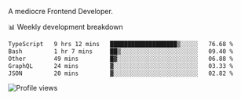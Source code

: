A mediocre Frontend Developer.

📊 Weekly development breakdown
<!--START_SECTION:waka-->

```txt
TypeScript   9 hrs 12 mins   ███████████████████▒░░░░░   76.68 %
Bash         1 hr 7 mins     ██▒░░░░░░░░░░░░░░░░░░░░░░   09.40 %
Other        49 mins         █▓░░░░░░░░░░░░░░░░░░░░░░░   06.88 %
GraphQL      24 mins         ▓░░░░░░░░░░░░░░░░░░░░░░░░   03.33 %
JSON         20 mins         ▓░░░░░░░░░░░░░░░░░░░░░░░░   02.82 %
```

<!--END_SECTION:waka-->

<img src="https://gpvc.arturio.dev/iqbalfasri" alt="Profile views"/>
